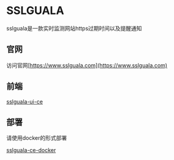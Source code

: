 # SSLGUALA

sslguala是一款实时监测网站https过期时间以及提醒通知

## 官网
访问官网[https://www.sslguala.com](https://www.sslguala.com)

## 前端
[sslguala-ui-ce](https://github.com/firhq/sslguala-ui-ce)

## 部署
请使用docker的形式部署

[sslguala-ce-docker](https://github.com/FIRHQ/sslguala-ce-docker)
